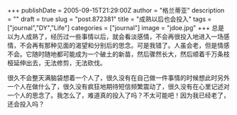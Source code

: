 +++
publishDate = 2005-09-15T21:29:00Z
author = "格兰蒂亚"
description = ""
draft = true
slug = "post.872381"
title = "成熟以后也会投入"
tags = ["journal","DY","Life"]
categories = ["journal"]
image = "jdoe.jpg"
+++
总是以为人成熟了，经历过一些事情以后，就会看淡感情，不会再很投入地进入一场感情，不会再有那种见面的渴望和分别后的思念。可是我错了。人虽会老，但是情感不会。它随时随地都可能成为一个破土的新苗，然后骤然长大，然后顺着千万条枝桠延伸出去，无法修剪，无法砍伐。

很久不会整天满脑袋想着一个人了，很久没有在自己做一件事情的时候想此时另外一个人在做什么了，很久没有疯狂地期待短信频繁震动了，很久没有在心里记述对一个人的思念了。我怎么了，难道真的投入了吗？不太可能吧！因为我已经老了，还会投入吗？